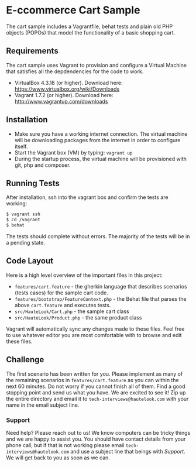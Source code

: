 # E-ccommerce Cart Sample

The cart sample includes a Vagrantfile, behat tests and plain old PHP objects (POPOs) that model the functionality of a basic shopping cart.

## Requirements

The cart sample uses Vagrant to provision and configure a Virtual Machine that satisfies all the depdendencies for the code to work.

   * VirtualBox 4.3.18 (or higher). Download here: https://www.virtualbox.org/wiki/Downloads
   * Vagrant 1.7.2 (or higher). Download here: http://www.vagrantup.com/downloads

## Installation

   * Make sure you have a working internet connection. The virtual machine will be downloading packages from the internet in order to configure itself.
   * Start the Vagrant box (VM) by typing: `vagrant up`
   * During the startup process, the virtual machine will be provisioned with git, php and composer.

## Running Tests

After installation, ssh into the vagrant box and confirm the tests are working:

```bash
$ vagrant ssh
$ cd /vagrant
$ behat
```

The tests should complete without errors. The majority of the tests will be in a pending state.

## Code Layout

Here is a high level overview of the important files in this project:

   * `features/cart.feature` - the gherkin language that describes scenarios (tests cases) for the sample cart code.
   * `features/bootstrap/FeatureContext.php` - the Behat file that parses the above `cart.feature` and executes tests.
   * `src/HauteLook/Cart.php` - the sample cart class
   * `src/HauteLook/Product.php` - the same product class

Vagrant will automatically sync any changes made to these files. Feel free to use whatever editor you are most comfortable with to browse and edit these files.

## Challenge

The first scenario has been written for you. Please implement as many of the remaining scenarios in `features/cart.feature` as you can within the next 60 minutes. Do not worry if you cannot finish all of them. Find a good stopping point and send us what you have. We are excited to see it! Zip up the entire directory and email it to `tech-interviews@hautelook.com` with your name in the email subject line.

### Support

Need help? Please reach out to us! We know computers can be tricky things and we are happy to assist you. You should have contact details from your phone call, but if that is not working please email `tech-interviews@hautelook.com` and use a subject line that beings with _Support_. We will get back to you as soon as we can.


